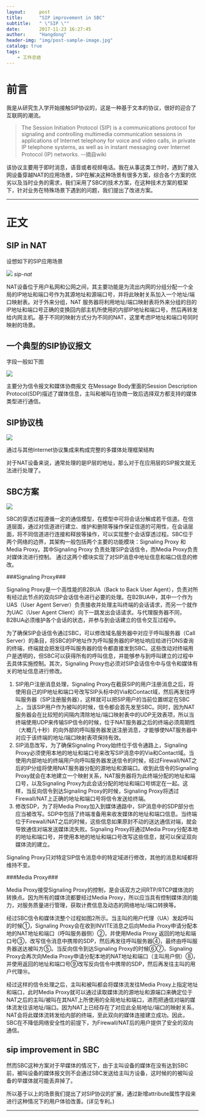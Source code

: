 ```yaml
---
layout:     post
title:      "SIP improvement in SBC"
subtitle:   " \"SIP \""
date:       2017-11-23 16:27:45 
author:     "Hangdong"
header-img: "img/post-sample-image.jpg"
catalog: true
tags:
    - 工作总结
---
```


# 前言 #

我是从研究生入学开始接触SIP协议的，这是一种基于文本的协议，很好的迎合了互联网的潮流。
> The Session Initiation Protocol (SIP) is a communications protocol for signaling and controlling multimedia communication sessions in applications of Internet telephony for voice and video calls, in private IP telephone systems, as well as in instant messaging over Internet Protocol (IP) networks.
--摘自wiki

该协议主要用于即时消息，语音或者视频电话。我在从事这类工作时，遇到了接入网设备穿越NAT的应用场景，SIP在解决这种场景有很多方案，综合各个方案的优劣以及当时业务的需求，我们采用了SBC的技术方案，在这种技术方案的框架下，针对业务在特殊场景下遇到的问题，我们提出了改进方案。

---

# 正文 #
## SIP in NAT ##
设想如下的SIP应用场景

![](/img/in-post/post-sip/sip-nat.jpg)
*sip-nat*

NAT设备位于用户私网和公网之间，其主要功能是为流出内网的分组分配一个全局的IP地址和端口号作为其源地址和源端口号，并将此映射关系加入一个地址/端口映射表。对于外来分组，NAT 服务器将利用地址/端口映射表将外来分组的目的IP地址和端口号正确的变换回内部主机所使用的内部IP地址和端口号，然后再转发给内网主机。基于不同的映射方式分为不同的NAT，这里考虑IP地址和端口号同时映射的场景。

## 一个典型的SIP协议报文 ##
字段一般如下图

![](/img/in-post/post-sip/sip-packet.jpg)

主要分为信令报文和媒体协商报文
在Message Body里面的Session Description Protocol(SDP)描述了媒体信息，主叫和被叫在协商一致后选择双方都支持的媒体类型进行通信。

## SIP协议栈 ##
![](/img/in-post/post-sip/stack.png)

通过与其他Internet协议集成来构成完整的多媒体处理框架结构

对于NAT设备来说，通常处理的是IP层的地址，那么对于在应用层的SIP报文就无法进行处理了。

## SBC方案 ##
![](/img/in-post/post-sip/Sip_call_using_SBC.png)

SBC的穿透过程遵循一定的通信模型，在模型中可将会话分解成若干信道。在信道层面，通过对信道进行建立、维护和删除等操作保证信道的可用性，在会话层面，将不同信道进行连接和释放等操作，可以实现整个会话穿透过程。SBC位于两个网络的边界，其架构一般包括两个主要的功能模块：Signaling Proxy 和Media Proxy。其中Signaling Proxy 负责处理SIP会话信令，而Media Proxy负责对媒体流进行控制。 通过这两个模块实现了对SIP消息中地址信息和端口信息的修改。

###Signaling Proxy###

Signaling Proxy是一个高性能的B2BUA（Back to Back User Agent），负责对所有经过此节点的双向SIP会话信令进行必要的处理。在B2BUA中，其中一个作为UAS（User Agent Server）负责接收并处理主叫终端的会话请求，而另一个就作为UAC（User Agent Client）向下一跳发出会话请求。与代理服务器不同，B2BUA必须维护各个会话的状态，并参与到会话建立的信令交互过程中。

为了确保SIP会话信令通过SBC，可以修改域名服务器中对应于呼叫服务器（Call Server）的条目，将SBC的IP地址作为呼叫服务器的IP地址响应给进行DNS查询的终端，终端就会把发往呼叫服务器的信令都直接发到SBC。这些改动对终端用户是透明的，但SBC可以获得所有的呼叫信息，并能够参与到呼叫建立的过程中去具体实施控制。其次，Signaling Proxy也必须对SIP会话信令中与信令和媒体有关的地址信息进行修改。

1. SIP用户注册消息处理，Signaling Proxy在截获SIP的用户注册消息之后，将使用自己的IP地址和端口号改写SIP头标中的Via和Contact域，然后再发往呼叫服务器（SIP注册服务器），这样就可以把SIP用户的当前位置绑定在SBC上，当该SIP用户作为被叫的时候，信令都会首先发至SBC。同时，因为NAT服务器会在比较短的间隔内清除地址/端口映射表中的UDP无效表项，所以当终端使用UDP来传输SIP信令的时候，位于NAT服务器之后的终端必须周期性（大概几十秒）的向外部的呼叫服务器发送注册消息，才能够使NAT服务器中对应于该终端的地址/端口映射表项保持有效。
2. SIP消息改写，为了确保Signaling Proxy始终位于信令通路上，Signaling Proxy必须使用本地的地址和端口号来改写SIP消息中的Via和Contact域。当使用内部地址的终端用户向呼叫服务器发送信令的时候，经过Firewall/NAT之后的IP分组将使用NAT服务器分配的源地址和源端口。收到此信令的Signaling Proxy就会在本地建立一个映射关系，NAT服务器将为此终端分配的地址和端口号，以及Signaling Proxy为此会话分配的地址和端口号绑定在一起。这样，当反向信令到达Signaling Proxy的时候，Signaling Proxy将透过Firewall/NAT上正确的地址和端口号将信令发送给终端。
3. 修改SDP，为了将Media Proxy加入到媒体通路中，SIP消息中的SDP部分也应当被改写。SDP中包括了终端准备用来收发媒体的地址和端口信息。当终端位于Firewall/NAT之后的时候，这些信息如果原封不动的送达通信对端，就会导致通信对端发送媒体流失败。Signaling Proxy将通过Media Proxy分配本地的地址和端口号，并使用本地的地址和端口号改写这些信息，就可以保证双向媒体流的建立。

Signaling Proxy只对特定SIP信令消息中的特定域进行修改，其他的消息和域都将维持不变。

###Media Proxy###

Media Proxy接受Signaling Proxy的控制，是会话双方之间RTP/RTCP媒体流的转换点。因为所有的媒体流都要经过Media Proxy，所以应当具有控制媒体流的能力，对服务质量进行管理，获取计费信息及动态的网络地址/端口转换等。

经过SBC信令和媒体流整个过程如图2所示。当主叫的用户代理（UA）发起呼叫的时候①，Signaling Proxy会在收到INVITE消息之后向Media Proxy申请分配本地的NAT地址和端口（呼叫服务器侧）②，并使用Media Proxy 返回的地址和端口号③，改写信令消息中携带的SDP，然后再发往呼叫服务器④，最终由呼叫服务器送达被叫方⑤。当反向信令到达Signaling Proxy的时候⑥⑦，Signaling Proxy会再次向Media Proxy申请分配本地的NAT地址和端口（主叫用户侧）⑧，并使用返回的地址和端口号⑨改写反向信令中携带的SDP，然后再发往主叫的用户代理⑩。 

经过这样的信令处理之后，主叫和被叫都会将媒体流发往Media Proxy上指定地址和端口，此时Media Proxy就可以通过读取媒体流的源地址和源端口来确定位于NAT之后的主叫/被叫在其NAT上所使用的全局地址和端口，进而把通信对端的媒体流发往该地址/端口。因为NAT上已经存在了对应此全局地址/端口的映射关系，NAT会将此媒体流转发给内部的终端，至此双向的媒体连接建立成功。因此，SBC在不降低网络安全性的前提下，为Firewall/NAT后的用户提供了安全的双向通信。
## sip improvement in SBC ##
然而SBC这种方案对于早媒体的情况下，由于主叫设备的媒体在没有达到SBC前，被叫设备的媒体报文则不会通过SBC发送给主叫方设备，这时候的的被叫设备的早媒体就可能丢弃掉了。

所以基于以上的场景我们提出了对SIP协议的扩展，通过新增attribute属性字段来进行这种情况下的用户体验改善。(详见专利。)

---


